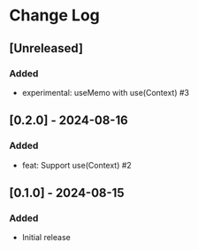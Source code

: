 # Change Log

## [Unreleased]

### Added

- experimental: useMemo with use(Context) #3

## [0.2.0] - 2024-08-16

### Added

- feat: Support use(Context) #2

## [0.1.0] - 2024-08-15

### Added

- Initial release

